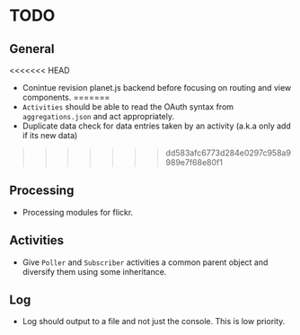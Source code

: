 # TODO

## General

<<<<<<< HEAD
- Conintue revision planet.js backend before focusing on routing and view components.
=======
- `Activities` should be able to read the OAuth syntax from `aggregations.json` and act appropriately.
- Duplicate data check for data entries taken by an activity (a.k.a only add if its new data)
>>>>>>> dd583afc6773d284e0297c958a9989e7f68e80f1

## Processing

- Processing modules for flickr.

## Activities

- Give `Poller` and `Subscriber` activities a common parent object and diversify them using some inheritance.

## Log

- Log should output to a file and not just the console. This is low priority.